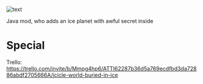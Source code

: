 ![text](https://github.com/RouterXdd/Icicle-World/assets/91018607/002c2bd6-30ec-49c9-b322-a831f07f3821)

Java mod, who adds an ice planet with awful secret inside
# Special
Trello: https://trello.com/invite/b/Mmpg4hp6/ATTI62287b36d5a769ecdfbd3da72886abdf2705666A/icicle-world-buried-in-ice
